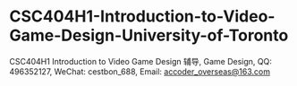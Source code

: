 # CSC404H1-Introduction-to-Video-Game-Design-University-of-Toronto
CSC404H1 Introduction to Video Game Design 辅导, Game Design, QQ: 496352127, WeChat: cestbon_688, Email: accoder_overseas@163.com
